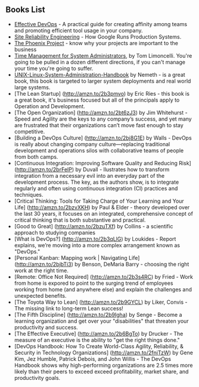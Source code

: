 ## Books List

* [Effective DevOps](http://amzn.to/2bzu3cU) - A practical guide for creating affinity among teams and promoting efficient tool usage in your company.
* [Site Reliability Engineering](http://amzn.to/2brE0NA) - How Google Runs Production Systems.
* [The Phoenix Project](http://amzn.to/2bt5AsE) - know why your projects are important to the business
* [Time Management for System Administrators](http://amzn.to/2b5pDci), by Tom Limoncelli. You're going to be pulled in a dozen different directions, if you can't manage your time you're going to suffer.
* [UNIX-Linux-System-Administration-Handbook](http://amzn.to/2bzv9oO) by Nemeth - is a great book, this book is targeted to larger system deployments and real world large systems.
* [The Lean Startup] (http://amzn.to/2b3pmvo) by Eric Ries - this book is a great book, it's business focused but all of the principals apply to Operation and Development.
* [The Open Organization] (http://amzn.to/2bt6zJ3) by Jim Whitehurst - Speed and Agility are the keys to any company’s success, and yet many are frustrated that their organizations can’t move fast enough to stay competitive.
* [Building a DevOps Culture] (http://amzn.to/2bj8G1E) by Walls - DevOps is really about changing company culture—replacing traditional development and operations silos with collaborative teams of people from both camps.
* [Continuous Integration: Improving Software Quality and Reducing Risk] (http://amzn.to/2brFeIP) by Duvall - llustrates how to transform integration from a necessary evil into an everyday part of the development process. The key, as the authors show, is to integrate regularly and often using continuous integration (CI) practices and techniques.
* [Critical Thinking: Tools for Taking Charge of Your Learning and Your Life] (http://amzn.to/2bzvXKH) by Paul & Elder - theory developed over the last 30 years, it focuses on an integrated, comprehensive concept of critical thinking that is both substantive and practical.
* [Good to Great] (http://amzn.to/2bzuTXf) by Collins - a scientific approach to studying companies
* [What is DevOps?] (http://amzn.to/2b3qLlG) by Loukides - Report explains, we’re moving into a more complex arrangement known as "DevOps."
* [Personal Kanban: Mapping work | Navigating Life] (http://amzn.to/2bjbTi3) by Benson, DeMaria Barry - choosing the right work at the right time.
* [Remote: Office Not Required] (http://amzn.to/2b3s4RC) by Fried - Work from home is expored to point to the surging trend of employees working from home (and anywhere else) and explain the challenges and unexpected benefits.
* [The Toyota Way to Lean] (http://amzn.to/2b9GYCL) by Liker, Convis - The missing link to long-term Lean success!
* [The Fifth Discipline] (http://amzn.to/2b9Igha) by Senge - Become a learning organization and get over your "disabilities" that threaten your productivity and success.
* [The Effective Executive] (http://amzn.to/2b6BgTo) by Drucker - The measure of an executive is the ability to "get the right things done."
* [DevOps Handbook: How To Create World-Class Agility, Reliability, & Security in Technology Organizations] (http://amzn.to/2fnjTzW) by Gene Kim, Jez Humble, Patrick Debois, and John Willis - The DevOps Handbook shows why high-performing organizations are 2.5 times more likely than their peers to exceed exceed profitability, market share, and productivity goals.
